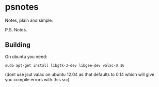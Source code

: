 psnotes
=======

Notes, plain and simple. 

P.S. Notes.

Building
--------

On ubuntu you need:
```
sudo apt-get install libgtk-3-dev libgee-dev valac-0.16
```
(dont use jsut valac on ubuntu 12.04 as that defaults to 0.14 which will give you compile errors with this src)

